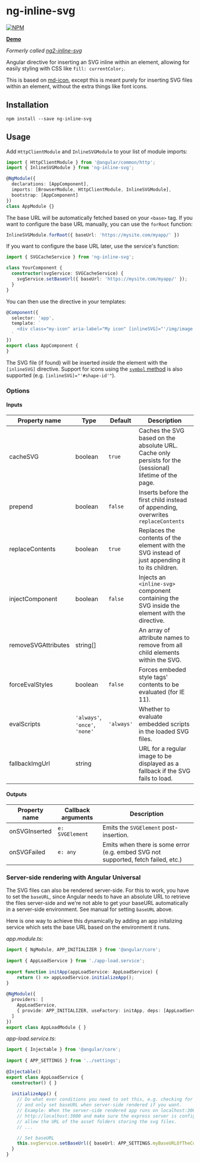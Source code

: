 # ng-inline-svg

[![NPM](https://nodei.co/npm/ng-inline-svg.png?compact=true)](https://nodei.co/npm/ng-inline-svg)

**[Demo](https://echeung.me/ng-inline-svg)**

*Formerly called [ng2-inline-svg](https://github.com/arkon/ng2-inline-svg)*

Angular directive for inserting an SVG inline within an element, allowing for easily styling
with CSS like `fill: currentColor;`.

This is based on [md-icon](https://github.com/angular/material2/tree/master/src/lib/icon),
except this is meant purely for inserting SVG files within an element, without the extra things like
font icons.


## Installation

```shell
npm install --save ng-inline-svg
```


## Usage

Add `HttpClientModule` and `InlineSVGModule` to your list of module imports:

```typescript
import { HttpClientModule } from '@angular/common/http';
import { InlineSVGModule } from 'ng-inline-svg';

@NgModule({
  declarations: [AppComponent],
  imports: [BrowserModule, HttpClientModule, InlineSVGModule],
  bootstrap: [AppComponent]
})
class AppModule {}
```

The base URL will be automatically fetched based on your `<base>` tag. If you want to configure the base URL manually, you can use the `forRoot` function:

```typescript
InlineSVGModule.forRoot({ baseUrl: 'https://mysite.com/myapp/' })
```

If you want to configure the base URL later, use the service's function:

```typescript
import { SVGCacheService } from 'ng-inline-svg';

class YourComponent {
  constructor(svgService: SVGCacheService) {
    svgService.setBaseUrl({ baseUrl: 'https://mysite.com/myapp/' });
  }
}
```

You can then use the directive in your templates:

```typescript
@Component({
  selector: 'app',
  template: `
    <div class="my-icon" aria-label="My icon" [inlineSVG]="'/img/image.svg'"></div>
  `
})
export class AppComponent {
}
```

The SVG file (if found) will be inserted *inside* the element with the `[inlineSVG]` directive. Support for icons using the [`symbol` method](https://css-tricks.com/svg-symbol-good-choice-icons/) is also supported (e.g. `[inlineSVG]="'#shape-id'"`).

### Options

#### Inputs

| Property name | Type | Default | Description |
| ------------- | ---- | ------- | ----------- |
| cacheSVG | boolean | `true` | Caches the SVG based on the absolute URL. Cache only persists for the (sessional) lifetime of the page. |
| prepend | boolean | `false` | Inserts before the first child instead of appending, overwrites `replaceContents` |
| replaceContents | boolean | `true` | Replaces the contents of the element with the SVG instead of just appending it to its children. |
| injectComponent | boolean | `false` | Injects an `<inline-svg>` component containing the SVG inside the element with the directive. |
| removeSVGAttributes | string[] | | An array of attribute names to remove from all child elements within the SVG. |
| forceEvalStyles | boolean | `false` | Forces embeded style tags' contents to be evaluated (for IE 11). |
| evalScripts | `'always'`, `'once'`, `'none'` | `'always'` | Whether to evaluate embedded scripts in the loaded SVG files. |
| fallbackImgUrl | string | | URL for a regular image to be displayed as a fallback if the SVG fails to load. |

#### Outputs

| Property name | Callback arguments | Description |
| ------------- | ------------------ | ----------- |
| onSVGInserted | `e: SVGElement` | Emits the `SVGElement` post-insertion. |
| onSVGFailed | `e: any` | Emits when there is some error (e.g. embed SVG not supported, fetch failed, etc.) |

### Server-side rendering with Angular Universal

The SVG files can also be rendered server-side. For this to work, you have to set the `baseURL`, since Angular needs to have an absolute URL to retrieve the files server-side and we're not able to get your baseURL automatically in a server-side environment. See manual for setting `baseURL` above.

Here is one way to achieve this dynamically by adding an app initalizing service which sets the base URL based on the environment it runs.

*app.module.ts*:
```typescript
import { NgModule, APP_INITIALIZER } from '@angular/core';
 
import { AppLoadService } from './app-load.service';
 
export function initApp(appLoadService: AppLoadService) {
    return () => appLoadService.initializeApp();
}
 
@NgModule({
  providers: [
    AppLoadService,
    { provide: APP_INITIALIZER, useFactory: initApp, deps: [AppLoadService], multi: true },
  ]
})
export class AppLoadModule { }
```

*app-load.service.ts*:
```typescript
import { Injectable } from '@angular/core';
 
import { APP_SETTINGS } from '../settings';
 
@Injectable()
export class AppLoadService {
  constructor() { }
 
  initializeApp() {
    // Do what ever conditions you need to set this, e.g. checking for server-side rendering
    // and only set baseURL when server-side rendered if you want.
    // Example: When the server-side rendered app runs on localhost:3000, make sure baseURL is
    // http://localhost:3000 and make sure the express server is configured properly to 
    // allow the URL of the asset folders storing the svg files.
    // ...

    // Set baseURL
    this.svgService.setBaseUrl({ baseUrl: APP_SETTINGS.myBaseURLOfTheCurrentEnvironment });
  }
}
```
